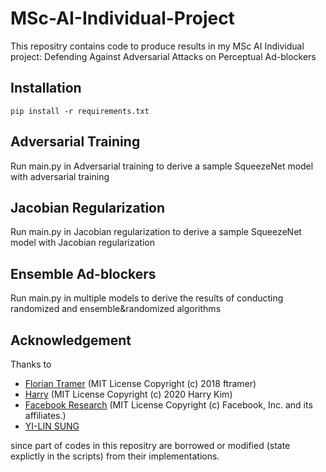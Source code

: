 # MSc-AI-Individual-Project
This repositry contains code to produce results in my MSc AI Individual project: Defending Against Adversarial Attacks on Perceptual Ad-blockers

## Installation
```
pip install -r requirements.txt
```
## Adversarial Training
Run main.py in Adversarial training to derive a sample SqueezeNet model with adversarial training
## Jacobian Regularization
Run main.py in Jacobian regularization to derive a sample SqueezeNet model with Jacobian regularization
## Ensemble Ad-blockers
Run main.py in multiple models to derive the results of conducting randomized and ensemble&randomized algorithms
## Acknowledgement
Thanks to 

* [Florian Tramer](https://github.com/ftramer/ad-versarial) (MIT License Copyright (c) 2018 ftramer) 
* [Harry](https://github.com/Harry24k/adversarial-attacks-pytorch) (MIT License Copyright (c) 2020 Harry Kim)
* [Facebook Research](https://github.com/facebookresearch/jacobian_regularizer) (MIT License Copyright (c) Facebook, Inc. and its affiliates.)
* [YI-LIN SUNG](https://github.com/louis2889184/pytorch-adversarial-training)

since part of codes in this repositry are borrowed or modified (state explictly in the scripts) from their implementations.
